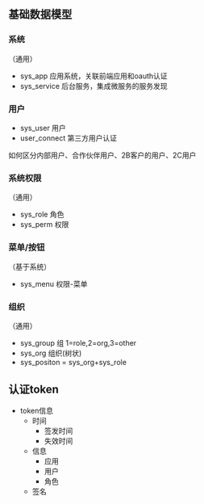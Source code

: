 
## 基础数据模型

### 系统
（通用）
- sys_app 应用系统，关联前端应用和oauth认证
- sys_service 后台服务，集成微服务的服务发现

### 用户
- sys_user 用户
- user_connect 第三方用户认证

如何区分内部用户、合作伙伴用户、2B客户的用户、2C用户

### 系统权限
（通用）
- sys_role 角色
- sys_perm 权限

### 菜单/按钮
（基于系统）
- sys_menu 权限-菜单

### 组织
（通用）
- sys_group 组  1=role,2=org,3=other
- sys_org 组织(树状)
- sys_positon = sys_org+sys_role


## 认证token

- token信息
  - 时间
    - 签发时间
    - 失效时间
  - 信息
    - 应用
    - 用户
    - 角色
  - 签名
